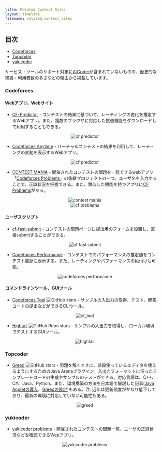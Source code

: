 ```yaml
---
title: Related Contest Sites
layout: template
filename: related_contest_sites
---
```


## 目次

<!-- START doctoc generated TOC please keep comment here to allow auto update -->
<!-- DON'T EDIT THIS SECTION, INSTEAD RE-RUN doctoc TO UPDATE -->


- [Codeforces](#codeforces)
- [Topcoder](#topcoder)
- [yukicoder](#yukicoder)

<!-- END doctoc generated TOC please keep comment here to allow auto update -->

サービス・ツールのサポート対象に[AtCoder](https://atcoder.jp/)が含まれていないものの、歴史的な経緯・利用者数の多さなどの理由から掲載しています。

### Codeforces

#### Webアプリ、Webサイト

- [CF-Predictor](https://cf-predictor-frontend.herokuapp.com/) - コンテストの結果に基づいて、レーティングの変化を推定するWebアプリ。また、複数のブラウザに対応した拡張機能をダウンロードして利用することもできる。

  <div align="center">
    <img loading = "lazy" src="images/related_contest_sites/codeforces/cf-predictor.png" alt="cf predictor">
  </div>

- [Codeforces Anytime](https://codeforces-anytime.firebaseapp.com/) - バーチャルコンテストの結果を利用して、レーティングの変動を表示するWebアプリ。

  <div align="center">
    <img loading = "lazy" src="images/related_contest_sites/codeforces/codeforces_anytime.png" alt="cf predictor">
  </div>

- [CONTEST MANIA](https://contestmania.web.app/) - 開催されたコンテストの問題を一覧できるwebアプリ「[Codeforces Problems](https://yang33-kassa.jp/Codeforces-Problems/)」の後継プロジェクトの一つ。ユーザ名を入力することで、正誤状況を把握できる。また、類似した機能を持つアプリに[CF Problems](https://cf-problems.glitch.me/)がある。

  <div align="center">
    <img loading = "lazy" src="images/related_contest_sites/codeforces/contest_mania.png" alt="contest mania">
  </div>

  <div align="center">
    <img loading = "lazy" src="images/related_contest_sites/codeforces/cf_problems.png" alt="cf problems">
  </div>

#### ユーザスクリプト

- [cf-fast-submit](https://greasyfork.org/ja/scripts/371117-cf-fast-submit) - コンテストの問題ページに提出用のフォームを設置し、直接submitすることができる。

  <div align="center">
    <img loading = "lazy" src="images/related_contest_sites/codeforces/cf_fast_submit.png" alt="cf fast submit">
  </div>

- [Codeforces Performance](https://greasyfork.org/ja/scripts/402180-codeforces-performance) - コンテストでのパフォーマンスの推定値をコンテスト履歴に表示する。また、レーティングやパフォーマンスの色付けも可能。

  <div align="center">
    <img loading = "lazy" src="images/related_contest_sites/codeforces/codeforces_performance.png" alt="codeforces performance">
  </div>

#### コマンドラインツール、GUIツール

- [Codeforces Tool](https://github.com/xalanq/cf-tool) ![GitHub stars](https://img.shields.io/github/stars/xalanq/cf-tool?style=plastic) - サンプルの入出力の取得、テスト、解答コードの提出などができるCLIツール。

  <div align="center">
    <img loading = "lazy" src="images/related_contest_sites/codeforces/cf_tool.gif" alt="cf_tool">
  </div>

- [Hightail](https://github.com/dj3500/hightail) ![GitHub Repo stars](https://img.shields.io/github/stars/dj3500/Hightail?style=plastic) - サンプルの入出力を取得し、ローカル環境でテストするGUIツール。

  <div align="center">
    <img loading = "lazy" src="images/related_contest_sites/codeforces/hightail.png" alt="hightail">
  </div>

### Topcoder

- [Greed](https://github.com/zen0wu/topcoder-greed) ![GitHub stars](https://img.shields.io/github/stars/zen0wu/topcoder-greed?style=plastic) - 問題を解くときに、普段使っているエディタを使えるようにするためのJava Arenaプラグイン。入出力フォーマットに沿ったテンプレートコードの生成やサンプルのテストができる。対応言語は、C++、C#、Java、Python。また、環境構築の方法を日本語で解説した記事([Java Appletの導入](https://ferin-tech.hatenablog.com/entry/2017/02/22/223141)、[Greedの設定](https://imulan.hatenablog.jp/entry/2016/01/21/154640))もある。注: 近年は更新頻度がかなり低下しており、最新の環境に対応していない可能性もある。

  <div align="center">
    <img loading = "lazy" src="images/related_contest_sites/topcoder/greed.png" alt="greed">
  </div>

### yukicoder

- [yukicoder problems](https://iilj.github.io/yukicoder-problems/#/table/) - 開催されたコンテストの問題一覧、ユーザの正誤状況などを確認できるWepアプリ。

  <div align="center">
    <img loading = "lazy" src="images/related_contest_sites/yukicoder/yukicoder_problems.png" alt="yukicoder problems">
  </div>
